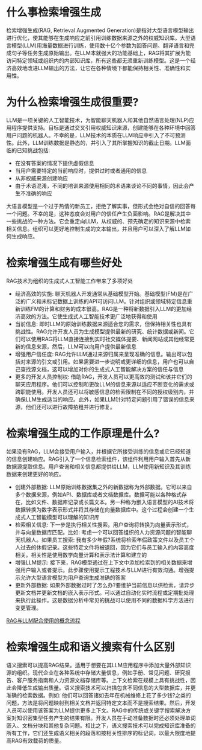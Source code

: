 # 什么事检索增强生成
检索增强生成(RAG, Retrieval Augmented Generation)是指对大型语言模型输出进行优化，使其能够在生成响应之前引用训练数据来源之外的权威知识库。大型语言模型(LLM)用海量数据进行训练，使用数十亿个参数为回答问题、翻译语言和完成句子等任务生成原始输出。在LLM本就强大的功能基础上，RAG将其扩展为能访问特定领域或组织内的内部知识库，所有这些都无须重新训练模型。这是一个经济高效地改进LLM输出的方法，让它在各种情境下都能保持相关性、准确性和实用性。
# 为什么检索增强生成很重要?
LLM是一项关键的人工智能技术，为智能聊天机器人和其他自然语言处理(NLP)应用程序提供支持。目标是通过交叉引用权威知识来源，创建能够在各种环境中回答用户问题的机器人。不幸的是，LLM技术的本质在LLM响应中引入了不可预测性。此外，LLM训练数据是静态的，并引入了其所掌握知识的截止日期。LLM面临的已知挑战包括:
- 在没有答案的情况下提供虚假信息
- 当用户需要特定的当前响应时，提供过时或者通用的信息
- 从非权威来源创建响应
- 由于术语混淆，不同的培训来源使用相同的术语来谈论不同的事情，因此会产生不准确的响应

大语言模型是一个过于热情的新员工，拒绝了解实事，但形式会绝对自信的回答每一个问题。不幸的是，这种态度会对用户的信任产生负面影响。RAG是解决其中一些挑战的一种方法。它会重定向LLM，从权威的、预先确定的知识来源中检索相关信息。组织可以更好地控制生成的文本输出，并且用户可以深入了解LLM如何生成响应。
# 检索增强生成有哪些好处
RAG技术为组织的生成式人工智能工作带来了多项好处
- 经济高效的实施: 聊天机器人开发通常从基础模型开始。基础模型(FM)是在广泛的广义和未标记数据上训练的API可访问LLM。针对组织或领域特定信息重新训练FM的计算和财务的成本很高。RAG是一种将新数据引入LLM的更加经济高效的方法。它使生成式人工智能技术更广泛地获得和使用
- 当前信息: 即时LLM的原始训练数据来源适合您的需求，但保持相关性也具有挑战性。RAG允许开发人员为生成模型提供最新的研究、统计数据或新闻。它们可以使用RAG将LLM直接连接到实时社交媒体提要、新闻网站或其他经常更新的信息来源，然后，LLM可以向用户提供最新信息
- 增强用户信任度: RAG允许LLM通过来源归属来呈现准确的信息。输出可以包括对来源的引文或引用。如果需要进一步说明或更详细的信息，用户也可以自己查找源文档，这可以增加对你的生成式人工智能解决方案的信任与信息
- 更多的开发人员控制权: 借助RAG，开发人员可以更高效的测试和该井它们的聊天应用程序。他们可以控制和更改LLM的信息来源以适应不断变化的需求或跨职能使用。开发人员还可以将敏感信息的检索限制在不同的授权级别内，并确保LLM生成适当的响应。此外，如果LLM针对特定问题引用了错误的信息来源，他们还可以进行故障拍粗并进行修复。
# 检索增强生成的工作原理是什么?
如果没有RAG，LLM会接受用户输入，并根据它所接受训练的信息或它已经知道的信息创建响应。RAG引入了一个信息检索组件，该组件利用用户输入首先从新数据源提取信息。用户查询和相关信息都提供给LLM，LLM使用新知识及其训练数据来创建更好的响应。
- 创建外部数据: LLM原始训练数据集之外的新数据称为外部数据。它可以来自多个数据来源，例如API、数据库或者文档数据库。数据可能以各种格式存在，比如文件、数据库记录或长篇文本。另一种称为嵌入语言模型的AI技术将数据转换为数字表示形式并将其存储在向量数据库中。这个过程会创建一个生成式人工智能模型可以理解的知识库
- 检索相关信息: 下一步是执行相关性搜索。用户查询将转换为向量表示形式，并与向量数据库匹配。比如: 考虑一个可以回答组织的人力资源问题的智能聊天机器人。如果员工搜索: 我有多少年假?系统将检索年假政策文件以及员工个人过去的休假记录。这些特定文件将被退回，因为它们与员工输入的内容高度相关。相关性是使用数学向量计算和表示法计算和建立的
- 增强LLM提示: 接下来，RAG模型通过在上下文中添加检索到的相关数据来增强用户输入或者提示。此步骤使用提示工程技术与LLM进行有效沟通。增强提示允许大型语言模型为用户查询生成准确的答案
- 更新外部数据: 如果外部数据过时了怎么办?要维护当前信息以供检索，请异步更新文档并更新文档的嵌入表示形式。可以通过自动化实时流程或定期批处理来执行此操作。这是数据分析中常见的挑战可以使用不同的数据科学方法进行变更管理。

[RAG与LLM配合使用的概念流程](pic/jumpstart-fm-rag.jpg)
# 检索增强生成和语义搜索有什么区别
语义搜索可以提高RAG结果。适用于想要在其LLM应用程序中添加大量外部知识源的组织。现代企业在各种系统中存储大量信息，例如手册、常见问题、研究报告、客户服务指南和人力资源文档存储库等。上下文检索在规模上具有挑战性，因此会降低生成输出质量。语义搜索技术可以扫描包含不同信息的大型数据库，并更准确的检索数据。例如: 他们可以回答诸如去年在机械维修上花了多少钱?之类的问题，方法是将问题映射到相关文档并返回特定文本而不是搜索结果。然后，开发人员可以使用该答案为LLM提供更多上下文。RAG中的传统或关键字搜索解决方案对知识密集型任务产生的结果有限。开发人员在手动准备数据时还必须处理单词嵌入、文档分块和其他复杂问题。相比之下，语义搜索技术可以完成知识库准备的所有工作，它们还生成语义相关的段落和按相关性排序的标记词，以最大限度地提高RAG有效载荷的质量。
